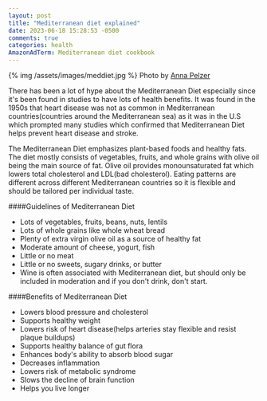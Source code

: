 ```yaml
---
layout: post
title: "Mediterranean diet explained"
date: 2023-06-18 15:28:53 -0500
comments: true
categories: health
AmazonAdTerm: Mediterranean diet cookbook
---
```

{% img /assets/images/meddiet.jpg %}
Photo by <a href="https://unsplash.com/@annapelzer?utm_source=unsplash&utm_medium=referral&utm_content=creditCopyText">Anna Pelzer</a>

There has been a lot of hype about the Mediterranean Diet especially since it's been found in studies to have lots of health benefits. It was found in the 1950s that heart disease was not as common in Mediterranean countries(countries around the Mediterranean sea) as it was in the U.S which prompted many studies which confirmed that Mediterranean Diet helps prevent heart disease and stroke.

The Mediterranean Diet emphasizes plant-based foods and healthy fats. The diet mostly consists of vegetables, fruits, and whole grains with olive oil being the main source of fat. Olive oil provides monounsaturated fat which lowers total cholesterol and LDL(bad cholesterol). Eating patterns are different across different Mediterranean countries so it is flexible and should be tailored per individual taste.

####Guidelines of Mediterranean Diet
- Lots of vegetables, fruits, beans, nuts, lentils
- Lots of whole grains like whole wheat bread
- Plenty of extra virgin olive oil as a source of healthy fat
- Moderate amount of cheese, yogurt, fish
- Little or no meat
- Little or no sweets, sugary drinks, or butter
- Wine is often associated with Mediterranean diet, but should only be included in moderation and if you don't drink, don't start.

####Benefits of Mediterranean Diet
- Lowers blood pressure and cholesterol
- Supports healthy weight
- Lowers risk of heart disease(helps arteries stay flexible and resist plaque buildups)
- Supports healthy balance of gut flora
- Enhances body's ability to absorb blood sugar
- Decreases inflammation
- Lowers risk of metabolic syndrome
- Slows the decline of brain function
- Helps you live longer
